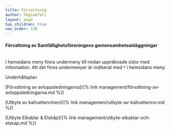 ```yaml
---
title: Förvaltning
author: hbgsamfall
layout: page
has_children: true
nav_order: 130
---
```


#### **Förvaltning av Samfällighetsföreningens gemensamhetsanläggningar**
<BR>
I hemsidans meny finns undermeny till nedan uppräknade sidor med information. Att det finns undermenyer är indikerat med ˅ i hemsidans meny.  

Underhållsplan

[Förvaltning av avloppsledningarna]({% link management/förvaltning-av-avloppsledningarna.md %})  

[Utbyte av kallvattenrören]({% link management/utbyte-av-kallvattenror.md %})  

[Utbyte Elkablar & Elskåp]({% link management/utbyte-elkablar-och-elskap.md %})  
